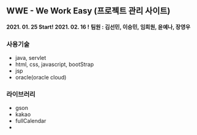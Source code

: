 ## WWE - We Work Easy (프로젝트 관리 사이트)

**2021. 01. 25 Start!**
**2021. 02. 16 !**
**팀원 : 김선민, 이승민, 임희원, 윤예나, 장영우**   

### 사용기술
* java, servlet
* html, css, javascript, bootStrap
* jsp
* oracle(oracle cloud)

### 라이브러리
* gson
* kakao
* fullCalendar
* 

